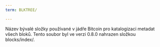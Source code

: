 ```yaml
---
term: BLKTREE/

---
```

Název bývalé složky používané v jádře Bitcoin pro katalogizaci metadat všech bloků. Tento soubor byl ve verzi 0.8.0 nahrazen složkou blocks/index/.